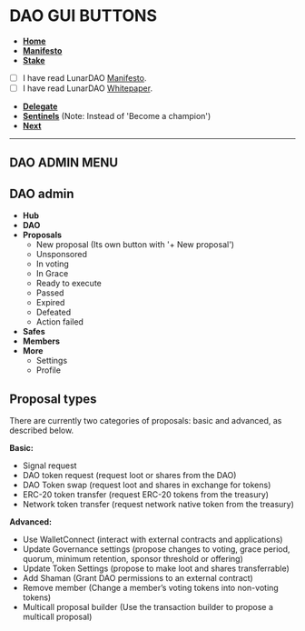 # DAO GUI BUTTONS

- [**Home**](https://github.com/lunardao/ui_daohaus/blob/master/gui/home.md)
- [**Manifesto**](https://wiki.lunardao.net/manifesto.html)  
- [**Stake**](<link to the onboarder page>)

- [ ] I have read LunarDAO [Manifesto](https://wiki.lunardao.net/manifesto.html). 
- [ ] I have read LunarDAO [Whitepaper](https://github.com/lunardao/dao).

- [**Delegate**](<delegation page>)  
- [**Sentinels**](https://github.com/lunardao/dao#sentinels) (Note: Instead of 'Become a champion')
- [**Next**](https://github.com/lunardao/ui_daohaus/blob/master/gui/next.md)

-------------------

## DAO ADMIN MENU

## DAO admin
- **Hub**  
- **DAO**
- **Proposals**  
    - New proposal (Its own button with '+ New proposal')  
    - Unsponsored
    - In voting  
    - In Grace
    - Ready to execute
    - Passed
    - Expired  
    - Defeated  
    - Action failed
- **Safes**
- **Members**
- **More**  
    - Settings  
    - Profile

## Proposal types

There are currently two categories of proposals: basic and advanced, as described below.

**Basic:**

- Signal request  
- DAO token request (request loot or shares from the DAO)  
- DAO Token swap (request loot and shares in exchange for tokens)  
- ERC-20 token transfer (request ERC-20 tokens from the treasury)  
- Network token transfer (request network native token from the treasury)

**Advanced:**

- Use WalletConnect (interact with external contracts and applications)
- Update Governance settings (propose changes to voting, grace period, quorum, minimum retention, sponsor threshold or offering)  
- Update Token Settings (propose to make loot and shares transferrable)  
- Add Shaman (Grant DAO permissions to an external contract)
- Remove member (Change a member’s voting tokens into non-voting tokens)
- Multicall proposal builder (Use the transaction builder to propose a multicall proposal)
